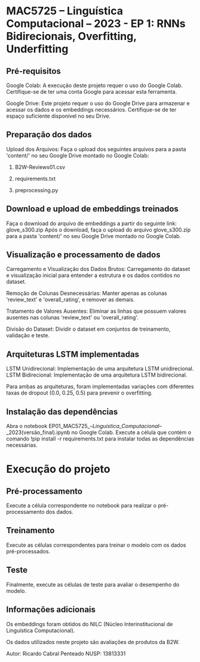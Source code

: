 # MAC5725 – Linguística Computacional – 2023 - EP 1: RNNs Bidirecionais, Overfitting, Underfitting

## Pré-requisitos

Google Colab: A execução deste projeto requer o uso do Google Colab. Certifique-se de ter uma conta Google para acessar esta ferramenta.

Google Drive: Este projeto requer o uso do Google Drive para armazenar e acessar os dados e os embeddings necessários. Certifique-se de ter espaço suficiente disponível no seu Drive.

## Preparação dos dados

Upload dos Arquivos: Faça o upload dos seguintes arquivos para a pasta 'content/' no seu Google Drive montado no Google Colab:

1. B2W-Reviews01.csv

2. requirements.txt

3. preprocessing.py

## Download e upload de embeddings treinados

Faça o download do arquivo de embeddings a partir do seguinte link: glove_s300.zip
Após o download, faça o upload do arquivo glove_s300.zip para a pasta 'content/' no seu Google Drive montado no Google Colab.

## Visualização e processamento de dados

Carregamento e Visualização dos Dados Brutos: Carregamento do dataset e visualização inicial para entender a estrutura e os dados contidos no dataset.

Remoção de Colunas Desnecessárias: Manter apenas as colunas 'review_text' e 'overall_rating', e remover as demais.

Tratamento de Valores Ausentes: Eliminar as linhas que possuem valores ausentes nas colunas 'review_text' ou 'overall_rating'.

Divisão do Dataset: Dividir o dataset em conjuntos de treinamento, validação e teste.

## Arquiteturas LSTM implementadas
LSTM Unidirecional: Implementação de uma arquitetura LSTM unidirecional.
LSTM Bidirecional: Implementação de uma arquitetura LSTM bidirecional.

Para ambas as arquiteturas, foram implementadas variações com diferentes taxas de dropout (0.0, 0.25, 0.5) para prevenir o overfitting.

## Instalação das dependências

Abra o notebook EP01_MAC5725_–_Linguística_Computacional_–_2023(versão_final).ipynb no Google Colab.
Execute a célula que contém o comando !pip install -r requirements.txt para instalar todas as dependências necessárias.


# Execução do projeto
## Pré-processamento

Execute a célula correspondente no notebook para realizar o pré-processamento dos dados.

## Treinamento

Execute as células correspondentes para treinar o modelo com os dados pré-processados.

## Teste

Finalmente, execute as células de teste para avaliar o desempenho do modelo.


## Informações adicionais
Os embeddings foram obtidos do NILC (Núcleo Interinstitucional de Linguística Computacional).

Os dados utilizados neste projeto são avaliações de produtos da B2W.

Autor: Ricardo Cabral Penteado
NUSP: 13813331
